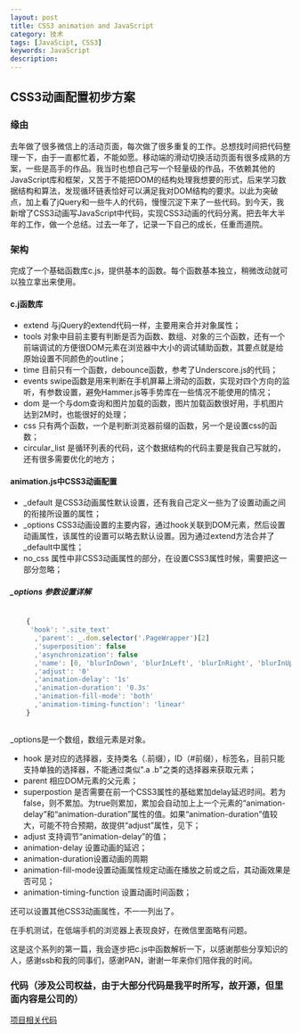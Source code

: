 ```yaml
---
layout: post
title: CSS3 animation and JavaScript
category: 技术
tags: [JavaScipt, CSS3]
keywords: JavaScript
description: 
---
```



## CSS3动画配置初步方案

### 缘由

去年做了很多微信上的活动页面，每次做了很多重复的工作。总想找时间把代码整理一下，由于一直都忙着，不能如愿。移动端的滑动切换活动页面有很多成熟的方案，一些是高手的作品。我当时也想自己写一个轻量级的作品，不依赖其他的JavaScript库和框架，又苦于不能把DOM的结构处理我想要的形式，后来学习数据结构和算法，发现循环链表恰好可以满足我对DOM结构的要求。以此为突破点，加上看了jQuery和一些牛人的代码，慢慢沉淀下来了一些代码。到今天，我新增了CSS3动画写JavaScript中代码，实现CSS3动画的代码分离。把去年大半年的工作，做一个总结。过去一年了，记录一下自己的成长，任重而道院。


### 架构
完成了一个基础函数库c.js，提供基本的函数。每个函数基本独立，稍微改动就可以独立拿出来使用。

#### c.j函数库

- extend  与jQuery的extend代码一样，主要用来合并对象属性；
- tools   对象中目前主要有判断是否为函数、数组、对象的三个函数，还有一个前端调试的方便很DOM元素在浏览器中大小的调试辅助函数，其要点就是给原始设置不同颜色的outline；
- time    目前只有一个函数，debounce函数，参考了Underscore.js的代码；
- events  swipe函数是用来判断在手机屏幕上滑动的函数，实现对四个方向的监听，有参数设置，避免Hammer.js等手势库在一些情况不能使用的情况；
- dom     是一个与dom查询和图片加载的函数，图片加载函数很好用，手机图片达到2M时，也能很好的处理；
- css     只有两个函数，一个是判断浏览器前缀的函数，另一个是设置css的函数；
- circular_list 是循环列表的代码，这个数据结构的代码主要是我自己写就的，还有很多需要优化的地方；


#### animation.js中CSS3动画配置

- _default  是CSS3动画属性默认设置，还有我自己定义一些为了设置动画之间的衔接所设置的属性；
- _options  CSS3动画设置的主要内容，通过hook关联到DOM元素，然后设置动画属性，该属性的设置可以略去默认设置。因为通过extend方法合并了_default中属性；
- no_css    属性中非CSS3动画属性的部分，在设置CSS3属性时候，需要把这一部分忽略；


##### _options 参数设置详解

```javascript

    {
     'hook': '.site_text'
      ,'parent': _.dom.selector('.PageWrapper')[2]
      ,'superposition': false
      ,'asynchronization': false
      ,'name': [0, 'blurInDown', 'blurInLeft', 'blurInRight', 'blurInUp']
      ,'adjust': '0'
      ,'animation-delay': '1s'
      ,'animation-duration': '0.3s'
      ,'animation-fill-mode': 'both'
      ,'animation-timing-function': 'linear' 
    }
    
```

_options是一个数组，数组元素是对象。

- hook              是对应的选择器，支持类名（.前缀），ID（#前缀），标签名，目前只能支持单独的选择器，不能通过类似".a .b"之类的选择器来获取元素；
- parent            相应DOM元素的父元素；
- superpostion      是否需要在前一个CSS3属性的基础累加delay延迟时间。若为false，则不累加。为true则累加，累加会自动加上上一个元素的“animation-delay”和“animation-duration”属性的值。如果“animation-duration”值较大，可能不符合预期，故提供“adjust”属性，见下；
- adjust            支持调节“animation-delay”的值；
- animation-delay   设置动画的延迟；
- animation-duration设置动画的周期
- animation-fill-mode设置动画属性规定动画在播放之前或之后，其动画效果是否可见；
- animation-timing-function 设置动画时间函数；


还可以设置其他CSS3动画属性，不一一列出了。

在手机测试，在低端手机的浏览器上表现良好，在微信里面略有问题。

这是这个系列的第一篇，我会逐步把c.js中函数解析一下，以感谢那些分享知识的人，感谢ssb和我的同事们，感谢PAN，谢谢一年来你们陪伴我的时间。


### 代码（涉及公司权益，由于大部分代码是我平时所写，故开源，但里面内容是公司的）
[项目相关代码](https://github.com/hiddaorear/study/tree/master/2015_03_11_hr)
